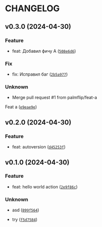 # CHANGELOG



## v0.3.0 (2024-04-30)

### Feature

* feat: Добавил фичу А ([`508e6d6`](https://github.com/palmflip/py-versions/commit/508e6d660cfbaa4eafbf516306c7ec677f640d5f))

### Fix

* fix: Исправил баг ([`2b5a977`](https://github.com/palmflip/py-versions/commit/2b5a97775da880f63f69f0ff26b5e80535ebab72))

### Unknown

* Merge pull request #1 from palmflip/feat-a

Feat a ([`e9eae9e`](https://github.com/palmflip/py-versions/commit/e9eae9ea1ea6d78adc051b00ea088b068706ee5e))


## v0.2.0 (2024-04-30)

### Feature

* feat: autoversion ([`d45253f`](https://github.com/palmflip/py-versions/commit/d45253f9579f9e3350fd75773f2177b782ec7b62))


## v0.1.0 (2024-04-30)

### Feature

* feat: hello world action ([`2e9f86c`](https://github.com/palmflip/py-versions/commit/2e9f86c4e33033e6f9b347c828c91dd77e4fb5bc))

### Unknown

* asd ([`899f564`](https://github.com/palmflip/py-versions/commit/899f56430dc22b144e38d2e816d10a67a5ccd493))

* try ([`f5d7584`](https://github.com/palmflip/py-versions/commit/f5d758485a78065d8a93b9a070a62b8eae80dc22))
